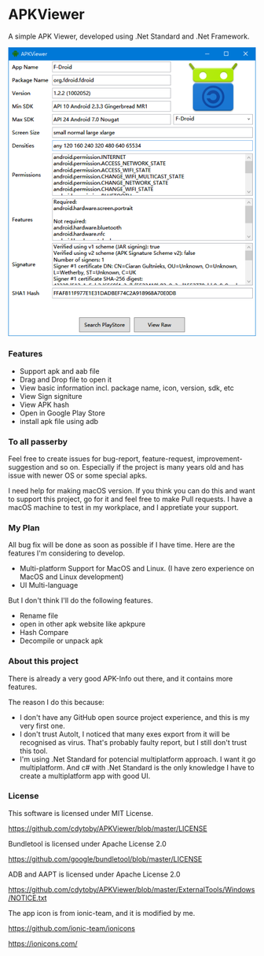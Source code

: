 # APKViewer

A simple APK Viewer, developed using .Net Standard and .Net Framework.

![alt text](/ReadmeAssets/ScreenShot_Main.png)

### Features

- Support apk and aab file
- Drag and Drop file to open it
- View basic information incl. package name, icon, version, sdk, etc
- View Sign signiture
- View APK hash
- Open in Google Play Store
- install apk file using adb

### To all passerby

Feel free to create issues for bug-report, feature-request, improvement-suggestion and so on. Especially if the project is many years old and has issue with newer OS or some special apks.

I need help for making macOS version. If you think you can do this and want to support this project, go for it and feel free to make Pull requests. I have a macOS machine to test in my workplace, and I appretiate your support.

### My Plan

All bug fix will be done as soon as possible if I have time. Here are the features I'm considering to develop.

- Multi-platform Support for MacOS and Linux. (I have zero experience on MacOS and Linux development)
- UI Multi-language

But I don't think I'll do the following features.
- Rename file
- open in other apk website like apkpure
- Hash Compare
- Decompile or unpack apk

### About this project

There is already a very good APK-Info out there, and it contains more features.

The reason I do this because:
- I don't have any GitHub open source project experience, and this is my very first one.
- I don't trust AutoIt, I noticed that many exes export from it will be recognised as virus. That's probably faulty report, but I still don't trust this tool.
- I'm using .Net Standard for potencial multiplatform approach. I want it go multiplatform. And c# with .Net Standard is the only knowledge I have to create a multiplatform app with good UI.

### License

This software is licensed under MIT License. 

https://github.com/cdytoby/APKViewer/blob/master/LICENSE

Bundletool is licensed under Apache License 2.0

https://github.com/google/bundletool/blob/master/LICENSE

ADB and AAPT is licensed under Apache License 2.0

https://github.com/cdytoby/APKViewer/blob/master/ExternalTools/Windows/NOTICE.txt

The app icon is from ionic-team, and it is modified by me.

https://github.com/ionic-team/ionicons

https://ionicons.com/
